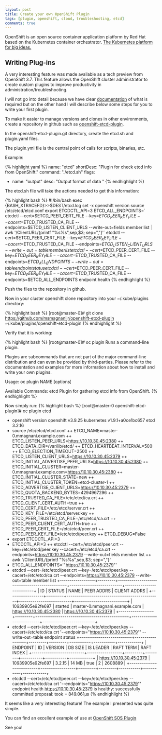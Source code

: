 ```yaml
---
layout: post
title: Create your own OpenShift Plugin
tags: [plugin, openshift, cloud, troubleshooting, etcd]
comments: true
---
```


OpenShift is an open source container application platform by Red Hat based on the Kubernetes container orchestrator. [The Kubernetes platform for big ideas.](https://www.openshift.com/learn/what-is-openshift)

##  Writing Plug-ins

A very interesting feature was made available as a tech preview from OpenShift 3.7. This feature allows the OpenShift cluster administrator to create custom plugins to improve productivity in administration/troubleshooting.

I will not go into detail because we have clear [documentation](https://docs.openshift.com/container-platform/3.9/cli_reference/extend_cli.html) of what is required but on the other hand I will describe below some steps for you to write your first plugin.

To make it easier to manage versions and clones in other environments, create a repository in github such as [openshift-etcd-plugin](https://github.com/msmagnanijr/openshift-etcd-plugin).

In the openshift-etcd-plugin.git directory, create the etcd.sh and plugin.yaml files.

The plugin.yml file is the central point of calls for scripts, binaries, etc.

Example:

{% highlight yaml %}
name: "etcd"
shortDesc: "Plugin for check etcd info from OpenShift."
command: "./etcd.sh"
flags:
  - name: "output"
    desc: "Output format of data "
{% endhighlight %}

The etcd.sh file will take the actions needed to get this information:

{% highlight bash %}
#!/bin/bash
exec {BASH_XTRACEFD}>>$DEST/etcd.log
set -x
openshift version
source /etc/etcd/etcd.conf
export ETCDCTL_API=3
ETCD_ALL_ENDPOINTS=` etcdctl  --cert=$ETCD_PEER_CERT_FILE --key=$ETCD_PEER_KEY_FILE --cacert=$ETCD_TRUSTED_CA_FILE --endpoints=$ETCD_LISTEN_CLIENT_URLS --write-out=fields   member list | awk '/ClientURL/{printf "%s%s",sep,$3; sep=","}'`
etcdctl  --cert=$ETCD_PEER_CERT_FILE --key=$ETCD_PEER_KEY_FILE --cacert=$ETCD_TRUSTED_CA_FILE --endpoints=$ETCD_LISTEN_CLIENT_URLS --write-out=table  member list
etcdctl  --cert=$ETCD_PEER_CERT_FILE --key=$ETCD_PEER_KEY_FILE --cacert=$ETCD_TRUSTED_CA_FILE --endpoints=$ETCD_ALL_ENDPOINTS  --write-out=table endpoint status
etcdctl  --cert=$ETCD_PEER_CERT_FILE --key=$ETCD_PEER_KEY_FILE --cacert=$ETCD_TRUSTED_CA_FILE --endpoints=$ETCD_ALL_ENDPOINTS endpoint health
{% endhighlight %}

Push the files to the repository in github.

Now in your cluster openshift clone repository into your ~/.kube/plugins directory:

{% highlight bash %}
[root@master-0]# git clone https://github.com/msmagnanijr/openshift-etcd-plugin ~/.kube/plugins/openshift-etcd-plugin
{% endhighlight %}

Verify that it is working:

{% highlight bash %}
[root@master-0]# oc plugin
Runs a command-line plugin. 

Plugins are subcommands that are not part of the major command-line distribution and can even be provided by
third-parties. Please refer to the documentation and examples for more information about how to install and write your
own plugins.

Usage:
  oc plugin NAME [options]

Available Commands:
  etcd        Plugin for gathering etcd info from OpenShift.
{% endhighlight %}

Now simply run:
{% highlight bash %}
[root@master-0 openshift-etcd-plugin]# oc plugin etcd
+ openshift version
openshift v3.9.25
kubernetes v1.9.1+a0ce1bc657
etcd 3.2.16
+ source /etc/etcd/etcd.conf
++ ETCD_NAME=master-0.mmagnani.example.com
++ ETCD_LISTEN_PEER_URLS=https://10.10.30.45:2380
++ ETCD_DATA_DIR=/var/lib/etcd/
++ ETCD_HEARTBEAT_INTERVAL=500
++ ETCD_ELECTION_TIMEOUT=2500
++ ETCD_LISTEN_CLIENT_URLS=https://10.10.30.45:2379
++ ETCD_INITIAL_ADVERTISE_PEER_URLS=https://10.10.30.45:2380
++ ETCD_INITIAL_CLUSTER=master-0.mmagnani.example.com=https://10.10.30.45:2380
++ ETCD_INITIAL_CLUSTER_STATE=new
++ ETCD_INITIAL_CLUSTER_TOKEN=etcd-cluster-1
++ ETCD_ADVERTISE_CLIENT_URLS=https://10.10.30.45:2379
++ ETCD_QUOTA_BACKEND_BYTES=4294967296
++ ETCD_TRUSTED_CA_FILE=/etc/etcd/ca.crt
++ ETCD_CLIENT_CERT_AUTH=true
++ ETCD_CERT_FILE=/etc/etcd/server.crt
++ ETCD_KEY_FILE=/etc/etcd/server.key
++ ETCD_PEER_TRUSTED_CA_FILE=/etc/etcd/ca.crt
++ ETCD_PEER_CLIENT_CERT_AUTH=true
++ ETCD_PEER_CERT_FILE=/etc/etcd/peer.crt
++ ETCD_PEER_KEY_FILE=/etc/etcd/peer.key
++ ETCD_DEBUG=False
+ export ETCDCTL_API=3
+ ETCDCTL_API=3
++ etcdctl --cert=/etc/etcd/peer.crt --key=/etc/etcd/peer.key --cacert=/etc/etcd/ca.crt --endpoints=https://10.10.30.45:2379 --write-out=fields member list
++ awk '/ClientURL/{printf "%s%s",sep,$3; sep=","}'
+ ETCD_ALL_ENDPOINTS='"https://10.10.30.45:2379"'
+ etcdctl --cert=/etc/etcd/peer.crt --key=/etc/etcd/peer.key --cacert=/etc/etcd/ca.crt --endpoints=https://10.10.30.45:2379 --write-out=table member list
+------------------+---------+------------------------------------------------+---------------------------+---------------------------+
|        ID        | STATUS  |                      NAME                      |        PEER ADDRS         |       CLIENT ADDRS        |
+------------------+---------+------------------------------------------------+---------------------------+---------------------------+
| 10639905e92fe697 | started | master-0.mmagnani.example.com | https://10.10.30.45:2380 | https://10.10.30.45:2379 |
+------------------+---------+------------------------------------------------+---------------------------+---------------------------+
+ etcdctl --cert=/etc/etcd/peer.crt --key=/etc/etcd/peer.key --cacert=/etc/etcd/ca.crt '--endpoints="https://10.10.30.45:2379"' --write-out=table endpoint status
+---------------------------+------------------+---------+---------+-----------+-----------+------------+
|         ENDPOINT          |        ID        | VERSION | DB SIZE | IS LEADER | RAFT TERM | RAFT INDEX |
+---------------------------+------------------+---------+---------+-----------+-----------+------------+
| https://10.10.30.45:2379 | 10639905e92fe697 |  3.2.15 |   14 MB |      true |         2 |    2608889 |
+---------------------------+------------------+---------+---------+-----------+-----------+------------+
+ etcdctl --cert=/etc/etcd/peer.crt --key=/etc/etcd/peer.key --cacert=/etc/etcd/ca.crt '--endpoints="https://10.10.30.45:2379"' endpoint health
https://10.10.30.45:2379 is healthy: successfully committed proposal: took = 849.061µs
{% endhighlight %}

It seems like a very interesting feature! The example I presented was quite simple.

You can find an excellent example of use at [OpenShift SOS Plugin]( https://github.com/bostrt/openshift-sos-plugin)

See you!
